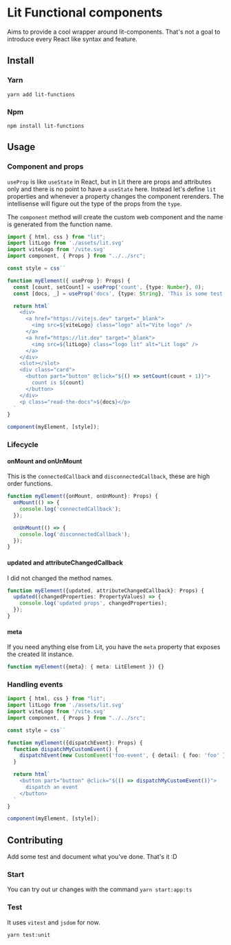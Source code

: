 # Lit Functional components
Aims to provide a cool wrapper around lit-components. That's not a goal to introduce every React like syntax and feature.

## Install

### Yarn
`yarn add lit-functions`

### Npm
`npm install lit-functions`

## Usage

### Component and props
`useProp` is like `useState` in React, but in Lit there are props and attributes only and there is no point to have a `useState` here. Instead let's define `lit` properties and whenever a property changes the component rerenders. 
The intellisense will figure out the type of the props from the `type`. 

The `component` method will create the custom web component and the name is generated from the function name.

```ts
import { html, css } from "lit";
import litLogo from './assets/lit.svg'
import viteLogo from '/vite.svg'
import component, { Props } from "../../src";

const style = css``

function myElement({ useProp }: Props) {
  const [count, setCount] = useProp('count', {type: Number}, 0);
  const [docs, _] = useProp('docs', {type: String}, 'This is some test docs');

  return html`
    <div>
      <a href="https://vitejs.dev" target="_blank">
        <img src=${viteLogo} class="logo" alt="Vite logo" />
      </a>
      <a href="https://lit.dev" target="_blank">
        <img src=${litLogo} class="logo lit" alt="Lit logo" />
      </a>
    </div>
    <slot></slot>
    <div class="card">
      <button part="button" @click="${() => setCount(count + 1)}">
        count is ${count}
      </button>
    </div>
    <p class="read-the-docs">${docs}</p>
  `
}

component(myElement, [style]);

```

### Lifecycle

#### onMount and onUnMount
This is the `connectedCallback` and `disconnectedCallback`, these are high order functions.

```ts
function myElement({onMount, onUnMount}: Props) {
  onMount(() => {
    console.log('connectedCallback');
  });

  onUnMount(() => {
    console.log('disconnectedCallback');
  });
}
```

#### updated and attributeChangedCallback
I did not changed the method names.

```ts
function myElement({updated, attributeChangedCallback}: Props) {
  updated((changedProperties: PropertyValues) => {
    console.log('updated props', changedProperties);
  });
}
```

#### meta
If you need anything else from Lit, you have the `meta` property that exposes the created lit instance.

```ts
function myElement({meta}: { meta: LitElement }) {}
```

### Handling events

```ts
import { html, css } from "lit";
import litLogo from './assets/lit.svg'
import viteLogo from '/vite.svg'
import component, { Props } from "../../src";

const style = css``

function myElement({dispatchEvent}: Props) {
  function dispatchMyCustomEvent() {
    dispatchEvent(new CustomEvent('foo-event', { detail: { foo: 'foo' }}));
  }

  return html`
    <button part="button" @click="${() => dispatchMyCustomEvent()}">
      dispatch an event
    </button>
  `
}

component(myElement, [style]);

```

## Contributing

Add some test and document what you've done. That's it :D

### Start

You can try out ur changes with the command `yarn start:app:ts`

### Test

It uses `vitest` and `jsdom` for now.

`yarn test:unit`